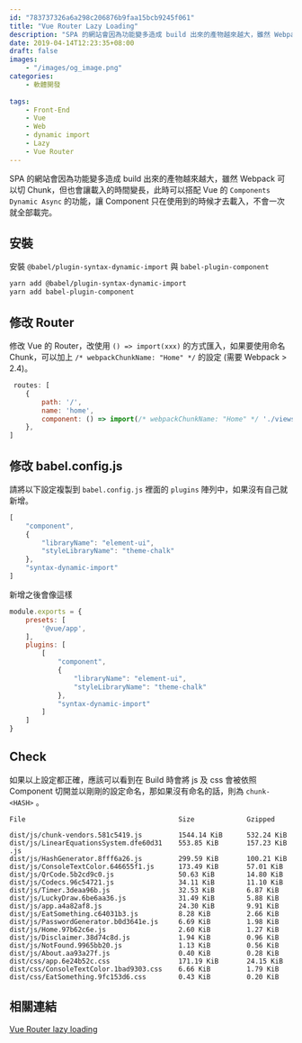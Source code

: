 ```yaml
---
id: "783737326a6a298c206876b9faa15bcb9245f061"
title: "Vue Router Lazy Loading"
description: "SPA 的網站會因為功能變多造成 build 出來的產物越來越大，雖然 Webpack 可以切 Chunk，但也會讓載入的時間變長，此時可以搭配 Vue 的 Components Dynamic Async 的功能，讓 Component 只在使用到的時候才去載入，不會一次就全部載完。"
date: 2019-04-14T12:23:35+08:00
draft: false
images:
    - "/images/og_image.png"
categories:
    - 軟體開發
    
tags:
    - Front-End
    - Vue
    - Web
    - dynamic import
    - Lazy
    - Vue Router
---
```


SPA 的網站會因為功能變多造成 build 出來的產物越來越大，雖然 Webpack 可以切 Chunk，但也會讓載入的時間變長，此時可以搭配 Vue 的
`Components Dynamic Async` 的功能，讓 Component 只在使用到的時候才去載入，不會一次就全部載完。
<!--more-->

## 安裝
安裝 `@babel/plugin-syntax-dynamic-import` 與 `babel-plugin-component`
```bash
yarn add @babel/plugin-syntax-dynamic-import
yarn add babel-plugin-component
```

## 修改 Router
修改 Vue 的 Router，改使用 `() => import(xxx)` 的方式匯入，如果要使用命名 Chunk，可以加上 `/* webpackChunkName: "Home" */` 的設定 (需要 Webpack > 2.4)。

```js
 routes: [
    {
        path: '/',
        name: 'home',
        component: () => import(/* webpackChunkName: "Home" */ './views/Home.vue'),
    },
]
```

## 修改 babel.config.js

請將以下設定複製到 `babel.config.js` 裡面的 `plugins` 陣列中，如果沒有自己就新增。
```js
[
    "component",
    {
        "libraryName": "element-ui",
        "styleLibraryName": "theme-chalk"
    },
    "syntax-dynamic-import"
]
```

新增之後會像這樣
```js
module.exports = {
    presets: [
        '@vue/app',
    ],
    plugins: [
        [
            "component",
            {
                "libraryName": "element-ui",
                "styleLibraryName": "theme-chalk"
            },
            "syntax-dynamic-import"
        ]
    ]
}

```


## Check
如果以上設定都正確，應該可以看到在 Build 時會將 js 及 css 會被依照 Component 切開並以剛剛的設定命名，那如果沒有命名的話，則為 `chunk-<HASH>` 。

```
File                                      Size             Gzipped

dist/js/chunk-vendors.581c5419.js         1544.14 KiB      532.24 KiB
dist/js/LinearEquationsSystem.dfe60d31    553.85 KiB       157.23 KiB
.js
dist/js/HashGenerator.8fff6a26.js         299.59 KiB       100.21 KiB
dist/js/ConsoleTextColor.646655f1.js      173.49 KiB       57.01 KiB
dist/js/QrCode.5b2cd9c0.js                50.63 KiB        14.80 KiB
dist/js/Codecs.96c54721.js                34.11 KiB        11.10 KiB
dist/js/Timer.3deaa96b.js                 32.53 KiB        6.87 KiB
dist/js/LuckyDraw.6be6aa36.js             31.49 KiB        5.88 KiB
dist/js/app.a4a82af8.js                   24.30 KiB        9.91 KiB
dist/js/EatSomething.c64031b3.js          8.28 KiB         2.66 KiB
dist/js/PasswordGenerator.b0d3641e.js     6.69 KiB         1.98 KiB
dist/js/Home.97b62c6e.js                  2.60 KiB         1.27 KiB
dist/js/Disclaimer.38d74c8d.js            1.94 KiB         0.96 KiB
dist/js/NotFound.9965bb20.js              1.13 KiB         0.56 KiB
dist/js/About.aa93a27f.js                 0.40 KiB         0.28 KiB
dist/css/app.6e24b52c.css                 171.19 KiB       24.15 KiB
dist/css/ConsoleTextColor.1bad9303.css    6.66 KiB         1.79 KiB
dist/css/EatSomething.9fc153d6.css        0.43 KiB         0.20 KiB
```

## 相關連結

[Vue Router lazy loading](https://router.vuejs.org/zh/guide/advanced/lazy-loading.html#%E6%8A%8A%E7%BB%84%E4%BB%B6%E6%8C%89%E7%BB%84%E5%88%86%E5%9D%97)
